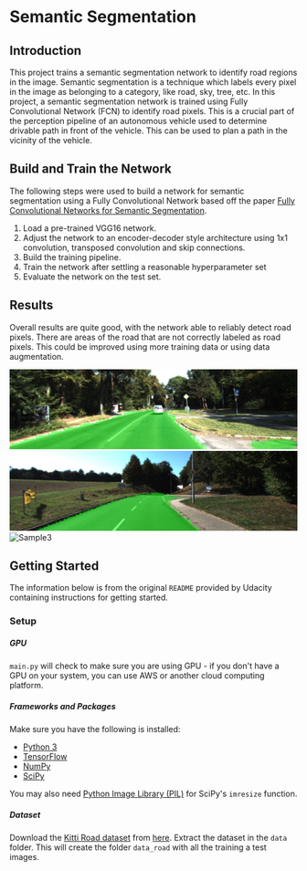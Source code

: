 # Semantic Segmentation

## Introduction

This project trains a semantic segmentation network to identify road regions in the image. Semantic segmentation is a technique which labels every pixel in the image as belonging to a category, like road, sky, tree, etc. In this project, a semantic segmentation network is trained using Fully Convolutional Network (FCN) to identify road pixels. This is a crucial part of the perception pipeline of an autonomous vehicle used to determine drivable path in front of the vehicle. This can be used to plan a path in the vicinity of the vehicle.

## Build and Train the Network

The following steps were used to build a network for semantic segmentation using a Fully Convolutional Network based off the paper [Fully Convolutional Networks for Semantic Segmentation](https://arxiv.org/pdf/1605.06211.pdf).

1. Load a pre-trained VGG16 network.
2. Adjust the network to an encoder-decoder style architecture using 1x1 convolution, transposed convolution and skip connections.
3. Build the training pipeline.
4. Train the network after settling a reasonable hyperparameter set
5. Evaluate the network on the test set.

## Results

Overall results are quite good, with the network able to reliably detect road pixels. There are areas of the road that are not correctly labeled as road pixels. This could be improved using more training data or using data augmentation.

![Sample1](./runs/1554591375.3818185/um_000006.png)
![Sample2](./runs/1554591375.3818185/um_000085.png)
![Sample3](./runs/1554591375.3818185/um_000096.png)

## Getting Started

The information below is from the original `README` provided by Udacity containing instructions for getting started.

### Setup
##### GPU
`main.py` will check to make sure you are using GPU - if you don't have a GPU on your system, you can use AWS or another cloud computing platform.
##### Frameworks and Packages
Make sure you have the following is installed:
 - [Python 3](https://www.python.org/)
 - [TensorFlow](https://www.tensorflow.org/)
 - [NumPy](http://www.numpy.org/)
 - [SciPy](https://www.scipy.org/)

You may also need [Python Image Library (PIL)](https://pillow.readthedocs.io/) for SciPy's `imresize` function.

##### Dataset
Download the [Kitti Road dataset](http://www.cvlibs.net/datasets/kitti/eval_road.php) from [here](http://www.cvlibs.net/download.php?file=data_road.zip).  Extract the dataset in the `data` folder.  This will create the folder `data_road` with all the training a test images.

